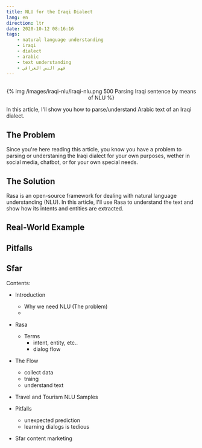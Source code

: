 ```yaml
---
title: NLU for the Iraqi Dialect
lang: en
direction: ltr
date: 2020-10-12 08:16:16
tags:
	- natural language understanding
	- iraqi
	- dialect
	- arabic
	- text understanding
	- فهم النص العراقي
---
```



<center>
<br>
{% img /images/iraqi-nlu/iraqi-nlu.png 500 Parsing Iraqi sentence by means of NLU %}
</center>


In this article, I'll show you how to parse/understand Arabic text of an Iraqi dialect.

## The Problem

Since you're here reading this article, you know you have a problem to parsing or understaning the Iraqi dialect
for your own purposes, wether in social media, chatbot, or for your own special needs.


## The Solution
Rasa is an open-source framework for dealing with natural language understanding (NLU).
In this article, I'll use Rasa to understand the text and show how its intents and entities are extracted.

## Real-World Example

## Pitfalls

## Sfar

Contents:
- Introduction
	- Why we need NLU (The problem)
	- 

- Rasa
	- Terms
		- intent, entity, etc..
		- dialog flow
	
- The Flow
	- collect data
	- traing
	- understand text

- Travel and Tourism NLU Samples
- Pitfalls
	- unexpected prediction
	- learning dialogs is tedious
- Sfar content marketing
